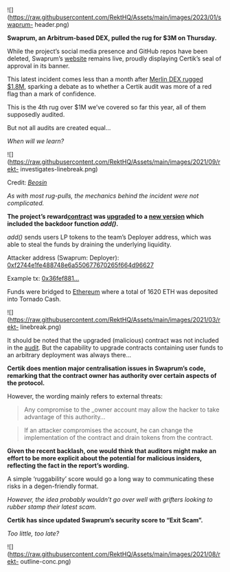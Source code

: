 ![](https://raw.githubusercontent.com/RektHQ/Assets/main/images/2023/01/swaprum-
header.png)

**Swaprum, an Arbitrum-based DEX, pulled the rug for $3M on Thursday.**

While the project’s social media presence and GitHub repos have been deleted,
Swaprum’s [website](https://swaprum.finance/) remains live, proudly displaying
Certik’s seal of approval in its banner.

This latest incident comes less than a month after [Merlin DEX rugged
$1.8M](https://rekt.news/merlin-dex-rekt/), sparking a debate as to whether a
Certik audit was more of a red flag than a mark of confidence.

This is the 4th rug over $1M we’ve covered so far this year, all of them
supposedly audited.

But not all audits are created equal…

 _When will we learn?_

![](https://raw.githubusercontent.com/RektHQ/Assets/main/images/2021/09/rekt-
investigates-linebreak.png)

Credit: _[Beosin](https://twitter.com/BeosinAlert/status/1659482287422193664)_

 _As with most rug-pulls, the mechanics behind the incident were not
complicated._

 **The project’s
reward[contract](https://arbiscan.io/address/0x99801433f5d7c1360ea978ea18666f7be9b3abf7#code)
was
[upgraded](https://arbiscan.io/tx/0xe2cd28c9c6ecdc6c5297cff39bf28271d8a97cd02cbc7b43fe0e9da650325ead)
to a [new
version](https://arbiscan.io/address/0xcb65d65311838c72e35499cc4171985c8c47d0fc#code)
which included the backdoor function _add()_.**

 _add()_ sends users LP tokens to the team’s Deployer address, which was able
to steal the funds by draining the underlying liquidity.

Attacker address (Swaprum: Deployer):
[0xf2744e1fe488748e6a550677670265f664d96627](https://arbiscan.io/address/0xf2744e1fe488748e6a550677670265f664d96627)

Example tx:
[0x36fef881…](https://arbiscan.io/tx/0x36fef881f7e9560db466a343e541072a31a07391bcd0b9bcdb6cfe8ae4616fc0)

Funds were bridged to
[Ethereum](https://etherscan.io/address/0xaaf8b44376f4ef3ed477eeeb3553b7623fef5e1c)
where a total of 1620 ETH was deposited into Tornado Cash.

![](https://raw.githubusercontent.com/RektHQ/Assets/main/images/2021/03/rekt-
linebreak.png)

It should be noted that the upgraded (malicious) contract was not included in
the [audit](https://skynet.certik.com/projects/swaprum). But the capability to
upgrade contracts containing user funds to an arbitrary deployment was always
there...

 **Certik does mention major centralisation issues in Swaprum’s code,
remarking that the contract owner has authority over certain aspects of the
protocol.**

However, the wording mainly refers to external threats:

> Any compromise to the _owner account may allow the hacker to take advantage
> of this authority…

> If an attacker compromises the account, he can change the implementation of
> the contract and drain tokens from the contract.

 **Given the recent backlash, one would think that auditors might make an
effort to be more explicit about the potential for malicious insiders,
reflecting the fact in the report’s wording.**

A simple ‘ruggability’ score would go a long way to communicating these risks
in a degen-friendly format.

 _However, the idea probably wouldn’t go over well with grifters looking to
rubber stamp their latest scam._

 **Certik has since updated Swaprum’s security score to “Exit Scam”.**

 _Too little, too late?_

![](https://raw.githubusercontent.com/RektHQ/Assets/main/images/2021/08/rekt-
outline-conc.png)


